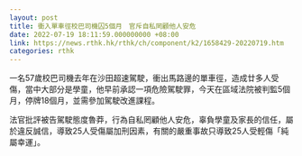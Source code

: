 ```yaml
---
layout: post
title: 衝入單車徑校巴司機囚5個月　官斥自私罔顧他人安危
date: 2022-07-19 18:11:59.000000000 +08:00
link: https://news.rthk.hk/rthk/ch/component/k2/1658429-20220719.htm
categories: rthk
---
```


一名57歲校巴司機去年在沙田超速駕駛，衝出馬路邊的單車徑，造成廿多人受傷，當中大部分是學童，他早前承認一項危險駕駛罪，今天在區域法院被判監5個月，停牌18個月，並需參加駕駛改進課程。

法官批評被告駕駛態度魯莽，行為自私罔顧他人安危，辜負學童及家長的信任，屬於違反誠信，導致25人受傷屬加刑因素，有關的嚴重事故只導致25人受輕傷「純屬幸運」。
